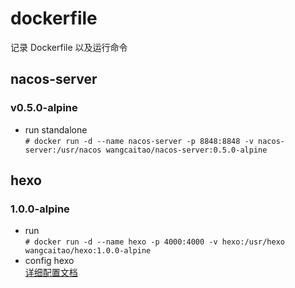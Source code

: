 # dockerfile

记录 Dockerfile 以及运行命令

## nacos-server

### v0.5.0-alpine

* run standalone  
  `# docker run -d --name nacos-server -p 8848:8848 -v nacos-server:/usr/nacos wangcaitao/nacos-server:0.5.0-alpine`

## hexo

### 1.0.0-alpine

* run  
  `# docker run -d --name hexo -p 4000:4000 -v hexo:/usr/hexo wangcaitao/hexo:1.0.0-alpine`
* config hexo  
  [详细配置文档](http://wangcaitao.cn/hexo/docker/start/)